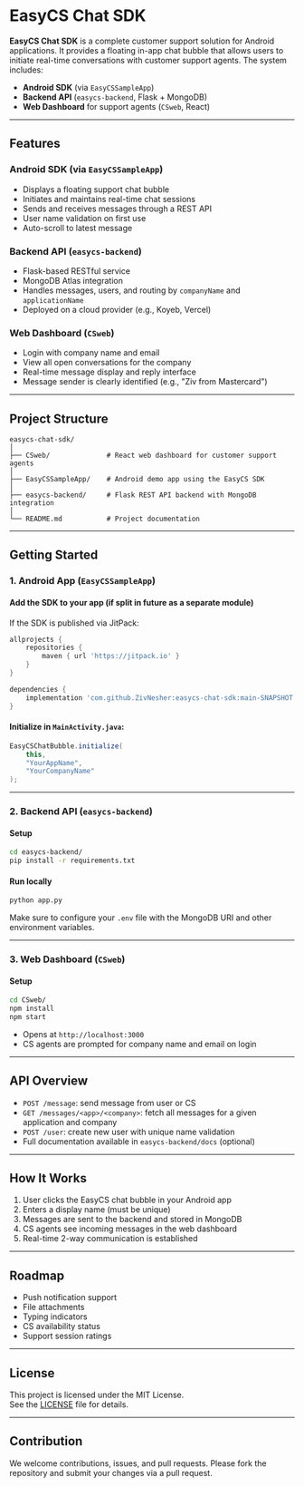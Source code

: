# EasyCS Chat SDK

**EasyCS Chat SDK** is a complete customer support solution for Android applications. It provides a floating in-app chat bubble that allows users to initiate real-time conversations with customer support agents. The system includes:

- **Android SDK** (via `EasyCSSampleApp`)
- **Backend API** (`easycs-backend`, Flask + MongoDB)
- **Web Dashboard** for support agents (`CSweb`, React)

---

## Features

### Android SDK (via `EasyCSSampleApp`)
- Displays a floating support chat bubble
- Initiates and maintains real-time chat sessions
- Sends and receives messages through a REST API
- User name validation on first use
- Auto-scroll to latest message

### Backend API (`easycs-backend`)
- Flask-based RESTful service
- MongoDB Atlas integration
- Handles messages, users, and routing by `companyName` and `applicationName`
- Deployed on a cloud provider (e.g., Koyeb, Vercel)

### Web Dashboard (`CSweb`)
- Login with company name and email
- View all open conversations for the company
- Real-time message display and reply interface
- Message sender is clearly identified (e.g., "Ziv from Mastercard")

---

## Project Structure

```
easycs-chat-sdk/
│
├── CSweb/              # React web dashboard for customer support agents
│
├── EasyCSSampleApp/    # Android demo app using the EasyCS SDK
│
├── easycs-backend/     # Flask REST API backend with MongoDB integration
│
└── README.md           # Project documentation
```

---

## Getting Started

### 1. Android App (`EasyCSSampleApp`)

#### Add the SDK to your app (if split in future as a separate module)

If the SDK is published via JitPack:

```gradle
allprojects {
    repositories {
        maven { url 'https://jitpack.io' }
    }
}

dependencies {
    implementation 'com.github.ZivNesher:easycs-chat-sdk:main-SNAPSHOT'
}
```

#### Initialize in `MainActivity.java`:

```java
EasyCSChatBubble.initialize(
    this,
    "YourAppName",
    "YourCompanyName"
);
```

---

### 2. Backend API (`easycs-backend`)

#### Setup

```bash
cd easycs-backend/
pip install -r requirements.txt
```

#### Run locally

```bash
python app.py
```

Make sure to configure your `.env` file with the MongoDB URI and other environment variables.

---

### 3. Web Dashboard (`CSweb`)

#### Setup

```bash
cd CSweb/
npm install
npm start
```

- Opens at `http://localhost:3000`
- CS agents are prompted for company name and email on login

---

## API Overview

- `POST /message`: send message from user or CS
- `GET /messages/<app>/<company>`: fetch all messages for a given application and company
- `POST /user`: create new user with unique name validation
- Full documentation available in `easycs-backend/docs` (optional)

---

## How It Works

1. User clicks the EasyCS chat bubble in your Android app
2. Enters a display name (must be unique)
3. Messages are sent to the backend and stored in MongoDB
4. CS agents see incoming messages in the web dashboard
5. Real-time 2-way communication is established

---

## Roadmap

- Push notification support
- File attachments
- Typing indicators
- CS availability status
- Support session ratings

---

## License

This project is licensed under the MIT License.  
See the [LICENSE](LICENSE) file for details.

---

## Contribution

We welcome contributions, issues, and pull requests. Please fork the repository and submit your changes via a pull request.
